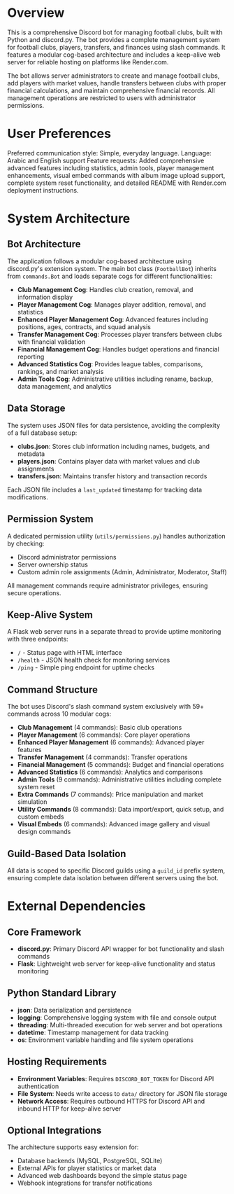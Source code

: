 # Overview

This is a comprehensive Discord bot for managing football clubs, built with Python and discord.py. The bot provides a complete management system for football clubs, players, transfers, and finances using slash commands. It features a modular cog-based architecture and includes a keep-alive web server for reliable hosting on platforms like Render.com.

The bot allows server administrators to create and manage football clubs, add players with market values, handle transfers between clubs with proper financial calculations, and maintain comprehensive financial records. All management operations are restricted to users with administrator permissions.

# User Preferences

Preferred communication style: Simple, everyday language.
Language: Arabic and English support
Feature requests: Added comprehensive advanced features including statistics, admin tools, player management enhancements, visual embed commands with album image upload support, complete system reset functionality, and detailed README with Render.com deployment instructions.

# System Architecture

## Bot Architecture
The application follows a modular cog-based architecture using discord.py's extension system. The main bot class (`FootballBot`) inherits from `commands.Bot` and loads separate cogs for different functionalities:

- **Club Management Cog**: Handles club creation, removal, and information display
- **Player Management Cog**: Manages player addition, removal, and statistics
- **Enhanced Player Management Cog**: Advanced features including positions, ages, contracts, and squad analysis
- **Transfer Management Cog**: Processes player transfers between clubs with financial validation
- **Financial Management Cog**: Handles budget operations and financial reporting
- **Advanced Statistics Cog**: Provides league tables, comparisons, rankings, and market analysis
- **Admin Tools Cog**: Administrative utilities including rename, backup, data management, and analytics

## Data Storage
The system uses JSON files for data persistence, avoiding the complexity of a full database setup:

- **clubs.json**: Stores club information including names, budgets, and metadata
- **players.json**: Contains player data with market values and club assignments
- **transfers.json**: Maintains transfer history and transaction records

Each JSON file includes a `last_updated` timestamp for tracking data modifications.

## Permission System
A dedicated permission utility (`utils/permissions.py`) handles authorization by checking:
- Discord administrator permissions
- Server ownership status  
- Custom admin role assignments (Admin, Administrator, Moderator, Staff)

All management commands require administrator privileges, ensuring secure operations.

## Keep-Alive System
A Flask web server runs in a separate thread to provide uptime monitoring with three endpoints:
- `/` - Status page with HTML interface
- `/health` - JSON health check for monitoring services
- `/ping` - Simple ping endpoint for uptime checks

## Command Structure
The bot uses Discord's slash command system exclusively with 59+ commands across 10 modular cogs:
- **Club Management** (4 commands): Basic club operations
- **Player Management** (6 commands): Core player operations
- **Enhanced Player Management** (6 commands): Advanced player features
- **Transfer Management** (4 commands): Transfer operations
- **Financial Management** (5 commands): Budget and financial operations
- **Advanced Statistics** (6 commands): Analytics and comparisons
- **Admin Tools** (9 commands): Administrative utilities including complete system reset
- **Extra Commands** (7 commands): Price manipulation and market simulation
- **Utility Commands** (8 commands): Data import/export, quick setup, and custom embeds
- **Visual Embeds** (6 commands): Advanced image gallery and visual design commands

## Guild-Based Data Isolation
All data is scoped to specific Discord guilds using a `guild_id` prefix system, ensuring complete data isolation between different servers using the bot.

# External Dependencies

## Core Framework
- **discord.py**: Primary Discord API wrapper for bot functionality and slash commands
- **Flask**: Lightweight web server for keep-alive functionality and status monitoring

## Python Standard Library
- **json**: Data serialization and persistence
- **logging**: Comprehensive logging system with file and console output
- **threading**: Multi-threaded execution for web server and bot operations
- **datetime**: Timestamp management for data tracking
- **os**: Environment variable handling and file system operations

## Hosting Requirements
- **Environment Variables**: Requires `DISCORD_BOT_TOKEN` for Discord API authentication
- **File System**: Needs write access to `data/` directory for JSON file storage
- **Network Access**: Requires outbound HTTPS for Discord API and inbound HTTP for keep-alive server

## Optional Integrations
The architecture supports easy extension for:
- Database backends (MySQL, PostgreSQL, SQLite)
- External APIs for player statistics or market data
- Advanced web dashboards beyond the simple status page
- Webhook integrations for transfer notifications